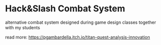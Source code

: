 # Hack&Slash Combat System
alternative combat system designed during game design classes together with my students

read more: https://pgambardella.itch.io/titan-quest-analysis-innovation